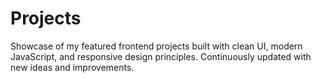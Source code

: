 # Projects
Showcase of my featured frontend projects built with clean UI, modern JavaScript, and responsive design principles. Continuously updated with new ideas and improvements.
